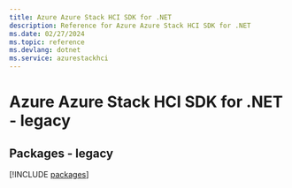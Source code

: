 ```yaml
---
title: Azure Azure Stack HCI SDK for .NET
description: Reference for Azure Azure Stack HCI SDK for .NET
ms.date: 02/27/2024
ms.topic: reference
ms.devlang: dotnet
ms.service: azurestackhci
---
```

# Azure Azure Stack HCI SDK for .NET - legacy
## Packages - legacy
[!INCLUDE [packages](azure-stack-hci-index.md)]
